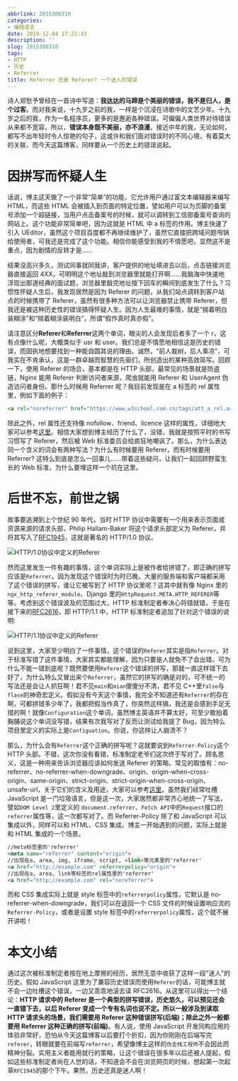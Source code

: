 ```yaml
---
abbrlink: 2015300310
categories:
- 编程语言
date: 2019-12-04 17:22:33
description: ''
slug: 2015300310
tags:
- HTTP
- 历史
- Referrer
title: Referrer 还是 Referer? 一个迷人的错误
---
```


诗人郑愁予曾经在一首诗中写道：**我达达的马蹄是个美丽的错误，我不是归人，是个过客**。而对我来说，十九岁之前的我，一样是个沉浸在诗歌中的文艺少年。十九岁之后的我，作为一名程序员，更多的是邂逅各种错误。可偏偏人类世界对待错误从来都不宽容，所以，**错误本身既不美丽，亦不浪漫**。接近中年的我，无论如何，都写不出年轻时令人惊艳的句子，这或许和我们面对错误时的不同心境，有着莫大的关联，而今天这篇博客，同样要从一个历史上的错误说起。

# 因拼写而怀疑人生

话说，博主这天做了一个非常“简单”的功能，它允许用户通过富文本编辑器来编写 HTML，而这些 HTML 会被插入到页面的特定位置，譬如用户可以为页脚的备案号添加一个超链接，当用户点击备案号的时候，就可以调转到工信部备案号查询的网站上。这个功能非常简单吧，因为这就是 HTML 中 a 标签的作用。博主快速了引入 UEditor，虽然这个项目百度都不再继续维护了，虽然它直接把跨域问题甩锅给使用者，可我还是完成了这个功能。相信你能感受到我的不情愿吧，显然这不是重点，因为剧情的反转才是……

结果没高兴多久，测试同事就同我讲，客户提供的地址填进去以后，点击链接浏览器直接返回 4XX，可明明这个地址敲到浏览器里就能打开啊……我脑海中快速地浮现出那道经典的面试题，浏览器里敲完地址按下回车的瞬间到底发生了什么？习惯性怀疑人生后，我发现居然是因为 Referer 的问题，从我们站点调转到客户站点的时候携带了 Referer，虽然有很多种方法可以让浏览器禁止携带 Referer，但我还是被这种历史性的错误搞得怀疑人生。因为人生最难的事情，就是“揣着明白装糊涂”和“揣着糊涂装明白”，所谓“假作真时真亦假”。

请注意区分**Referer**和**Referrer**这两个单词，眼尖的人会发现后者多了一个 r，这有点像什么呢，大概类似于 usr 和 user。我们总是不情愿地相信这是历史的错误，而固执地想要找到一种能自圆其说的理由。诚然，“前人栽树，后人乘凉”，可我实在不肯承认，这是一群卓越而智慧的先驱们，所创造出的某种高效简写。回顾一下，使用 Referer 的场合，基本都是在 HTTP 头部，最常见的场景就是防盗链，Nginx 能用 Referer 判断访问者来源，爬虫就能用 Referer 和 UserAgent 伪造访问者身份。那什么时候用 Referrer 呢？我目前发现是在 a 标签的 rel 属性里，例如下面的例子：
```HTML
<a rel="noreferrer" href="https://www.w3school.com.cn/tags/att_a_rel.asp">w3school</a>
```
除此之外，rel 属性还支持像 nofollow、friend、licence 这样的属性，详细地大家可以参考[这里](https://www.w3school.com.cn/tags/att_a_rel.asp)。相信大家想到博主经历了什么了，没错，我就是按照平时的书写习惯写了 Referer，然后被 Web 标准委员会给疯狂地嘲讽了。那么，为什么表达同一个含义的词会有两种写法？为什么有时候要用 Referer，而有时候要用 Referrer? 这特么到底是怎么一回事儿……带着这些疑问，让我们一起回顾野蛮生长的 Web 标准，为什么要埋这样一个坑在这里。

# 后世不忘，前世之锅
故事要追溯到上个世纪 90 年代，当时 HTTP 协议中需要有一个用来表示页面或资源来源的请求头部，Philip Hallam-Baker 将这个请求头部定义为 Referer，并将其写入了[RFC1945](https://datatracker.ietf.org/doc/rfc1945/?include_text=1)，这就是著名的 HTTP/1.0 协议。

![HTTP/1.0协议中定义的Referer](https://i.loli.net/2019/12/07/GE2WydKMf6HSk5n.png)

然而这里发生一件有趣的事情，这个单词实际上是被作者给拼错了，即正确的拼写应该是`Referrer`。因为发现这个错误时为时已晚，大量的服务端和客户端都采用了这个错误的拼写，谁让它被写到了 HTTP 协议里呢？这其中就有像 Nginx 里的`ngx_http_referer_module`、Django 里的`HttpRequest.META.HTTP_REFERER`等等。考虑到这个错误波及的范围过大，HTTP 标准制定者奉决心将错就错，于是在接下来的[RFC2616](https://datatracker.ietf.org/doc/rfc2616/?include_text=1)，即 HTTP/1.1 中，HTTP 标准制定者追加了针对这个错误的说明:

![HTTP/1.1协议中定义的Referer](https://i.loli.net/2019/12/07/IwMpYPSls485CHx.png)

说到这里，大家至少明白了一件事情，这个错误的`Referer`其实是指`Referrer`。对于标准写错了这件事情，大家其实都能理解，因为只要是人就免不了会出错。可为什么不能一错到底呢？既然要使用`Referer`这个错误的拼写，那就一直这样错下去好了，为什么特么又冒出来个`Referrer`，虽然它的拼写的确是对的，可不统一的写法还是会让人抓狂啊！君不见`main`和`mian`傻傻分不清，君不见 C++里`false`与`flase`的神奇宏定义。假如没有今天这个事情，我完全不知道还有`Referrer`的存在啊，可都拼错多少年了，我都把假当作真了，你突然这样搞，我还是会感到手足无措的啊！就像`Configuration`这个单词，虽然博主英语并不算太好，可至少敢拍着胸脯说这个单词没写错，结果有次我写对了反而让测试给我提了 Bug，因为特么项目里定义的实际上是`Configuation`。你说，你这样让人崩溃不？

那么，为什么会有`Referrer`这个正确的拼写呢？这就要说到`Referrer-Policy`这个 HTTP 头部。不错，这次你没有看错，标准制定老爷们这次终于写对了。顾名思义，这是一种用来告诉浏览器应该如何发送 Referer 的策略。常见的取值有：no-referrer、no-referrer-when-downgrade、origin、origin-when-cross-origin、same-origin、strict-origin、strict-origin-when-cross-origin、unsafe-url，关于它们的含义及用途，大家可以参考[这里](https://developer.mozilla.org/en-US/docs/Web/HTTP/Headers/Referrer-Policy)。虽然我们经常吐槽 JavaScript 是一门垃圾语言，但是这一次，大家居然都非常齐心地统一了写法，譬如`DOM Level 2`里定义的 `document.referrer`、`Fetch API`中的`Request`接口的`referrer`属性等，这一次都写对了。而 Referrer-Policy 除了和 JavaScript 可以集成以外，同样可以和 HTML、CSS 集成。博主一开始遇到的问题，实际上就是和 HTML 集成的一个场景。

```HTML
//meta标签里的'referrer'
<meta name="referrer" content="origin">
//出现在a, area, img, iframe, script, <link>等元素里的'referrer'
<a href="http://example.com" referrerpolicy="origin">
//出现在a, area, link等标签的rel属性里的'referrer'
<a href="http://example.com" rel="noreferrer">
```
而和 CSS 集成实际上就是 style 标签中的`referrerpolicy`属性，它默认是 no-referrer-when-downgrade，我们可以在返回一个 CSS 文件的时候设置响应流的`Referrer-Policy`，或者是设置 style 标签中的`referrerpolicy`属性，这个就不展开讲啦！

# 本文小结

通过这次被标准制定者按在地上摩擦的经历，居然无意中收获了这样一段"迷人"的历史。假如 JavaScript 这里为了兼容历史错误而使用`Referer`的话，可能博主就不会一边吐槽这个错误，一边又乖乖地滚去读 RFC2616。从这里可以得出一个结论：**HTTP 请求中的 Referer 是一个典型的拼写错误，历史悠久，可以预见还会一直错下去，以后 Referer 变成一个专有名词也说不定。所以一般涉及到读取 HTTP 请求头的场景，我们需要用 Referer 这种错误拼写(后端)；除此之外一般都要用 Referrer 这种正确的拼写(前端)**。有人说，使用 JavaScript 开发同构应用的体验非常好，恐怕从今天这篇博客以后要打个折扣，因为你刚刚在后端写完`referer`，转眼就要在前端写`referrer`，希望像博主这样的`伪全栈工程师`不会因此而精神分裂。实用主义者能用就行的策略，让这个错误在很多年以后还被人提起，假如这些标准制定者尚在人世的话，不知道会不会在浏览网页的时候，想起第一次起草`RFC1945`的那个下午。果然，历史还真是迷人啊！